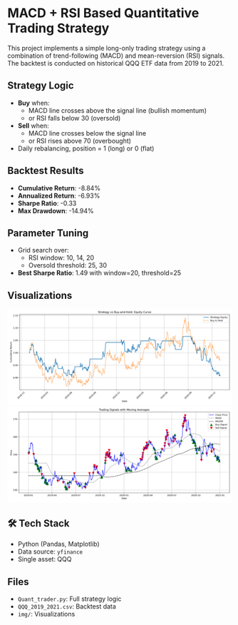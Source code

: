 # MACD + RSI Based Quantitative Trading Strategy

This project implements a simple long-only trading strategy using a combination of trend-following (MACD) and mean-reversion (RSI) signals. The backtest is conducted on historical QQQ ETF data from 2019 to 2021.

## Strategy Logic

- **Buy** when:
  - MACD line crosses above the signal line (bullish momentum)
  - or RSI falls below 30 (oversold)
- **Sell** when:
  - MACD line crosses below the signal line
  - or RSI rises above 70 (overbought)
- Daily rebalancing, position = 1 (long) or 0 (flat)

## Backtest Results

- **Cumulative Return**: -8.84%
- **Annualized Return**: -6.93%
- **Sharpe Ratio**: -0.33
- **Max Drawdown**: -14.94%

## Parameter Tuning

- Grid search over:
  - RSI window: 10, 14, 20
  - Oversold threshold: 25, 30
- **Best Sharpe Ratio**: 1.49 with window=20, threshold=25

## Visualizations

![Equity Curve](img/equity_curve.png)
![Trading Signals](img/signal_chart.png)

## 🛠 Tech Stack

- Python (Pandas, Matplotlib)
- Data source: `yfinance`
- Single asset: QQQ

## Files

- `Quant_trader.py`: Full strategy logic
- `QQQ_2019_2021.csv`: Backtest data
- `img/`: Visualizations

